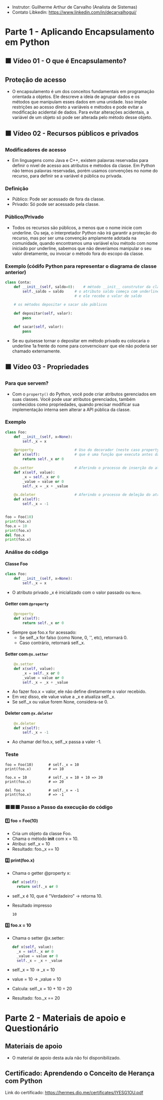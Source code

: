 - Instrutor: Guilherme Arthur de Carvalho (Analista de Sistemas)
- Contato Libkedin: https://www.linkedin.com/in/decarvalhogui/

# Parte 1 -  Aplicando Encapsulamento em Python

## 🟩 Vídeo 01 - O que é Encapsulamento?

## Proteção de acesso

- O encapsulamento é um dos conceitos fundamentais em programação orientada a objetos. Ele descreve a ideia de agrupar dados e os métodos que manipulam esses dados em uma unidade. Isso impõe restrições ao acesso direto a variáveis e métodos e pode evitar a modificação acidental de dados. Para evitar alterações acidentais, a variável de um objeto só pode ser alterada pelo método desse objeto.

## 🟩 Vídeo 02 - Recursos públicos e privados

### Modificadores de acesso

- Em linguagens como Java e C++, existem palavras reservadas para definir o nível de acesso aos atributos e métodos da classe. Em Python não temos palavras reservadas, porém usamos convenções no nome do recurso, para definir se a variável é pública ou privada.

### Definição

- Público: Pode ser acessado de fora da classe.
- Privado: Só pode ser acessado pela classe.

### Público/Privado

- Todos os recursos são públicos, a menos que o nome inicie com underline. Ou seja, o interpretador Python não irá garantir a proteção do recurso, mas por ser uma convenção amplamente adotada na comunidade, quando encontramos uma variável e/ou método com nome iniciado por underline, sabemos que não deveríamos manipular o seu valor diretamente, ou invocar o método fora do escopo da classe.

### Exemplo (códifo Python para representar o diagrama de classe anterior)

```python
class Conta:
    def __init__(self, saldo=0):    # método __init__ construtor da classe Conta
        self._saldo = saldo     # o atributo saldo começa com underline, para indicar que é privado
                                # e ele recebe o valor de saldo

    # os métodos depositar e sacar são públicos

    def depositar(self, valor):     
        pass

    def sacar(self, valor):
        pass
```

- Se eu quisesse tornar o depositar em método privado eu colocaria o underline 1a frente do nome para converncioanr que ele não poderia ser chamado externamente.

## 🟩 Vídeo 03 - Propriedades

### Para que servem?

- Com o `property()` do Python, você pode criar atributos gerenciados em suas classes. Você pode usar atributos gerenciados, também conhecidos como propriedades, quando precisar modificar sua implementação interna sem alterar a API pública da classe.

### Exemplo

```python
class Foo:
    def __init__(self, x=None):
        self._x = x

    @property                   # Uso do decorador (neste caso property)
    def x(self):                # que é uma função que executa antes da função x
        return self._x or 0

    @x.setter                   # Aferindo o processo de inserção do atributo x
    def x(self, value):
        _x = self._x or 0
        _value = value or 0
        self._x = _x + _value

    @x.deleter                  # Aferindo o processo de deleção do atributo x
    def x(self):
        self._x = -1


foo = Foo(10)
print(foo.x)
foo.x = 10
print(foo.x)
del foo.x
print(foo.x)
```

### Análise do código

#### Classe Foo

```python
class Foo:
    def __init__(self, x=None):
        self._x = x
```

- O atributo privado _x é inicializado com o valor passado ou `None`.

#### Getter com `@property`

```python
    @property
    def x(self):
        return self._x or 0
```

- Sempre que foo.x for acessado:
    - Se self._x for falso (como None, 0, '', etc), retornará 0.
    - Caso contrário, retornará self._x.

#### Setter com `@x.setter`

```python
    @x.setter
    def x(self, value):
        _x = self._x or 0
        _value = value or 0
        self._x = _x + _value
```

- Ao fazer foo.x = valor, ele não define diretamente o valor recebido.
- Em vez disso, ele value value a _x e atualiza self._x.
- Se self._x ou value forem None, considera-se 0.

#### Deleter com `@x.deleter`

```python
    @x.deleter
    def x(self):
        self._x = -1
```

- Ao chamar del foo.x, self._x passa a valer -1.

### Teste

```
foo = Foo(10)       # self._x = 10
print(foo.x)        # => 10

foo.x = 10          # self._x = 10 + 10 => 20
print(foo.x)        # => 20

del foo.x           # self._x = -1
print(foo.x)        # => -1
```

### 🟥🟥🟥 Passo a Passo da execução do código

#### 1️⃣ foo = Foo(10)
- Cria um objeto da classe Foo.
- Chama o método __init__ com x = 10.
- Atribui: self._x = 10
- Resultado: foo._x == 10

#### 2️⃣ print(foo.x)
- Chama o getter @property x:
 
  ```python
  def x(self):
    return self._x or 0
  ```

- self._x é 10, que é "Verdadeiro" → retorna 10.
- Resultado impresso

  ```
  10
  ```

#### 3️⃣ foo.x = 10
- Chama o setter @x.setter:

  ```python
  def x(self, value):
    _x = self._x or 0
    _value = value or 0
    self._x = _x + _value
  ```

- self._x = 10 → _x = 10
- value = 10 → _value = 10
- Calcula: self._x = 10 + 10 = 20
- Resultado: foo._x == 20




# Parte 2 - Materiais de apoio e Questionário

## Materiais de apoio

- O material de apoio desta aula não foi disponibilizado.

## Certificado: Aprendendo o Conceito de Herança com Python
Link do certificado: https://hermes.dio.me/certificates/IYESG1OU.pdf